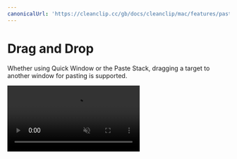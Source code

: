 ```yaml
---
canonicalUrl: 'https://cleanclip.cc/gb/docs/cleanclip/mac/features/pastestack-drag'
---
```


# Drag and Drop

Whether using Quick Window or the Paste Stack, dragging a target to another window for pasting is supported.

<video autoplay muted loop>
    <source src="/videos/pastestack-drag.mp4" type="video/mp4">
    <iframe src="/videos/pastestack-drag.mp4" scrolling="no" border="0" frameborder="0" allow="autoplay; encrypted-media" allowfullscreen></iframe>
</video>